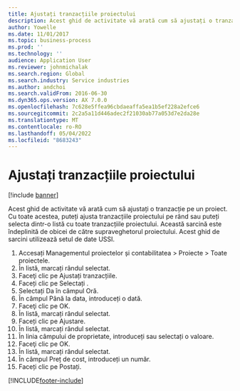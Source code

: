 ```yaml
---
title: Ajustați tranzacțiile proiectului
description: Acest ghid de activitate vă arată cum să ajustați o tranzacție pe un proiect.
author: Yowelle
ms.date: 11/01/2017
ms.topic: business-process
ms.prod: ''
ms.technology: ''
audience: Application User
ms.reviewer: johnmichalak
ms.search.region: Global
ms.search.industry: Service industries
ms.author: andchoi
ms.search.validFrom: 2016-06-30
ms.dyn365.ops.version: AX 7.0.0
ms.openlocfilehash: 7c628e5ffea96cbdaeaffa5ea1b5ef228a2efce6
ms.sourcegitcommit: 2c2a5a11d446adec2f21030ab77a053d7e2da28e
ms.translationtype: MT
ms.contentlocale: ro-RO
ms.lasthandoff: 05/04/2022
ms.locfileid: "8683243"
---
```

# <a name="adjust-project-transactions"></a>Ajustați tranzacțiile proiectului

[!include [banner](../../includes/banner.md)]

Acest ghid de activitate vă arată cum să ajustați o tranzacție pe un proiect. Cu toate acestea, puteți ajusta tranzacțiile proiectului pe rând sau puteți selecta dintr-o listă cu toate tranzacțiile proiectului. Această sarcină este îndeplinită de obicei de către supraveghetorul proiectului. Acest ghid de sarcini utilizează setul de date USSI.

1. Accesați Managementul proiectelor și contabilitatea > Proiecte > Toate proiectele. 
2. În listă, marcați rândul selectat. 
3. Faceţi clic pe Ajustați tranzacțiile. 
4. Faceți clic pe Selectați . 
5. Selectați Da în câmpul Oră. 
6. În câmpul Până la data, introduceți o dată. 
7. Faceţi clic pe OK. 
8. În listă, marcați rândul selectat. 
9. Faceți clic pe Ajustare. 
10. În listă, marcați rândul selectat. 
11. În linia câmpului de proprietate, introduceți sau selectați o valoare. 
12. Faceţi clic pe OK. 
13. În listă, marcați rândul selectat. 
14. În câmpul Preț de cost, introduceți un număr. 
15. Faceți clic pe Postați. 


[!INCLUDE[footer-include](../../includes/footer-banner.md)]